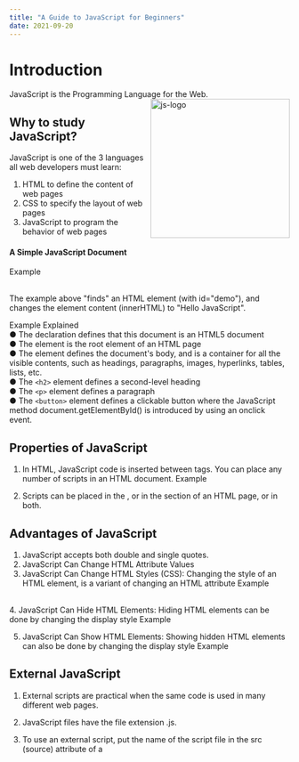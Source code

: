```yaml
---
title: "A Guide to JavaScript for Beginners"
date: 2021-09-20
---
```


# Introduction
JavaScript is the Programming Language for the Web. <img src="https://i.imgur.com/utpmCAz.png" alt="js-logo" align="right" width="250"/>

## Why to study JavaScript?
JavaScript is one of the 3 languages all web developers must learn:
   1. HTML to define the content of web pages
   2. CSS to specify the layout of web pages
   3. JavaScript to program the behavior of web pages
#### A Simple JavaScript Document
Example
 
<br>The example above "finds" an HTML element (with id="demo"), and changes the element content (innerHTML) to "Hello JavaScript".

Example Explained <br>
●	The <!DOCTYPE html> declaration defines that this document is an HTML5 document <br>
●	The <html> element is the root element of an HTML page <br>
●	The <body> element defines the document's body, and is a container for all the visible contents, such as headings, paragraphs, images, hyperlinks, tables, lists, etc. <br>
●	The `<h2>` element defines a second-level heading <br>
●	The `<p>` element defines a paragraph <br>
●	The `<button>` element defines a clickable button where the JavaScript method document.getElementById() is introduced by using an onclick event. <br>
## Properties of JavaScript
1.	In HTML, JavaScript code is inserted between <script> and </script> tags. You can place any number of scripts in an HTML document.
        Example
      
2.	Scripts can be placed in the <body>, or in the <head> section of an HTML page, or in both.
## Advantages of JavaScript
1.	JavaScript accepts both double and single quotes.
2.	JavaScript Can Change HTML Attribute Values
3.	JavaScript Can Change HTML Styles (CSS):
Changing the style of an HTML element, is a variant of changing an HTML attribute
Example
 
<br>4.	JavaScript Can Hide HTML Elements:
Hiding HTML elements can be done by changing the display style
Example
 
5.	JavaScript Can Show HTML Elements:
Showing hidden HTML elements can also be done by changing the display style
Example 
## External JavaScript
1.	External scripts are practical when the same code is used in many different web pages.
2.	JavaScript files have the file extension .js.
3.	To use an external script, put the name of the script file in the src (source) attribute of a <script> tag
Example:
 
4.	External scripts can be referenced with a full URL or with a path relative to the current web page.
Example:
 
5.	Several script files can be included to one page by using several script tags at once.
Example:
 
## External JavaScript Advantages
Placing scripts in external files has some advantages:
1.	It separates HTML and code.
2.	It makes HTML and JavaScript easier to read and maintain.
3.	Cached JavaScript files can speed up page loads.
## Execution of a JavaScript file
JavaScript can "display" data in different ways:
1.	Writing into an HTML element, using innerHTML.
2.	Writing into the HTML output using document.write().
3.	Writing into an alert box, using window.alert().
4.	Writing into the browser console, using console.log().
### Various executable JavaScript methods:
#### innerHTML
To access an HTML element, JavaScript can use the document.getElementById(id) method. The id attribute defines the HTML element. The innerHTML property defines the HTML content.
Example
 
#### document.write()
For testing purposes, it is convenient to use document.write()
Example
 
Note: 
1.	Using document.write() after an HTML document is loaded, will delete all existing HTML.
2.	The document.write() method should only be used for testing.

#### window.alert()
You can use this method as an alert box to display data
Example
 
Here, you can skip the window keyword. In JavaScript, the window object is the global scope object, that means that variables, properties, and methods by default belong to the window object. This also means that specifying the window keyword is optional. Consider the following example for the better understanding:
 


#### console.log()
For debugging purposes, you can call the console.log() method in the browser to display data.
Example
 


#### window.print()
JavaScript does not have any print object or print methods. You cannot access output devices from JavaScript. The only exception is that you can call the window.print() method in the browser to print the content of the current window.
Example
 

## JavaScript Statements
In a programming language, these programming instructions are called statements.
1.	A JavaScript program is a list of programming statements.
2.	In HTML, JavaScript programs are executed by the web browser.
3.	JavaScript statements are composed of Values, Operators, Expressions, Keywords, and Comments.
4.	JavaScript programs (and JavaScript statements) are often called JavaScript code.
5.	Semicolons separate JavaScript statements.
6.	When separated by semicolons, multiple statements on one line are allowed.
Example
 
7.	JavaScript ignores multiple spaces. You can add white space to your script to make it more readable.
8.	JavaScript statements can be grouped together in code blocks, inside curly brackets {...}.
9.	The purpose of code blocks is to define statements to be executed together.
10.	JavaScript statements often start with a keyword to identify the JavaScript action to be performed.
Here is a list of some of the keywords with its corresponding description given aside:
 
Note: 
1.	JavaScript keywords are reserved words.
2.	Reserved words cannot be used as names for variables.
## JavaScript Syntax
1.	The JavaScript syntax defines two types of values:
a.	Fixed values which are also called as Literals.
b.	Variable values which are also called as Variables.
2.	In JavaScript, numbers can be written with or without decimals and strings are text, written within double or single quotes.
3.	JavaScript uses the var keyword to declare variables and equal sign (=) is used to assign values to variables.
4.	In JavaScript, double slashes (//) or /* and */ are used as the single commented lines and as the multiple commented lines.
5.	In JavaScript, identifiers are used to name variables (and keywords, and functions, and labels). Here, the first character must be a letter, or an underscore (_), or a dollar sign ($) and the subsequent characters may be letters, digits, underscores, or dollar signs. All JavaScript identifiers are case sensitive. 
6.	Hyphens are not allowed for variable declarations in JavaScript. They are reserved for subtractions.
7.	JavaScript uses the Unicode character set.

## JavaScript Variables
In JavaScript, we have various operators such as follows:
1.	Arithmetic operators
2.	Assignment operators
3.	String operators
4.	Comparison operators
5.	Logical operators
6.	Type operators
7.	Bitwise operators
### Arithmetic operators
Arithmetic operators perform arithmetic on numbers (literals or variables). A typical arithmetic operation operates on two numbers. The numbers (in an arithmetic operation) are called operands. The operation (to be performed between the two operands) is defined by an operator.

Here is the list of arithmetic operators with their corresponding description:
 


### Assignment operators
Assignment operators assign values to JavaScript variables.
Here is the list of assignment operators with an example:
 

### String operators
The + operator can also be used to add (concatenate) strings.
For example,
 

HackerEarth will be printed as an output for this string concatenation

### Comparison operators
Comparison operators are used in logical statements to determine equality or difference between variables or values. These operations return a boolean value on applying on the conditional statements. 
Here is the list of few comparison operators with their corresponding description:
 


### Logical operators
Logical operators are used to determine the logic between variables or values. These operations return a boolean value on applying on the conditional statements. Here is the list of logical operators with their corresponding description:
 

### Type operators
Type operators are used to return the data type of a particular variable or to type a variable from one datatype to another datatype. Here is the list of type operators with their corresponding description:
 

### Bitwise operators
Bit operators work on 32 bits numbers. Any numeric operand in the operation is converted into a 32 bit number. The result is converted back to a JavaScript number. Here is the list of bitwise operators with their corresponding description:
 
## JavaScript Data Types
In JavaScript, we have various data types such as Number, String, object etc., JavaScript has dynamic types. This means that the same variable can be used to hold different data types.
For example,
 

## JavaScript Numbers
1.	JavaScript has only one type of number. Numbers can be written with or without decimals.
2.	Extra large or extra small numbers can be written with scientific (exponent) notation
Example:
 
3.	Unlike many other programming languages, JavaScript does not define different types of numbers, like integers, short, long, floating-point etc. JavaScript numbers are always stored as double precision floating point numbers, following the international IEEE 754 standard. This format stores numbers in 64 bits, where the number (the fraction) is stored in bits 0 to 51, the exponent in bits 52 to 62, and the sign in bit 63
4.	Integers (numbers without a period or exponent notation) are accurate up to 15 digits.
Example:
 
5.	NaN is a JavaScript reserved word indicating that a number is not a legal number.
Example:
 
6.	Infinity (or -Infinity) is the value JavaScript will return if you calculate a number outside the largest possible number.
Example:
 
and the output will be as follows:
 
7.	JavaScript interprets numeric constants as hexadecimal if they are preceded by 0x.
Example:
 

## JavaScript Number methods
Primitive values (like 3.14 or 2014), cannot have properties and methods (because they are not objects). But with JavaScript, methods and properties are also available to primitive values, because JavaScript treats primitive values as objects when executing methods and properties.
Here is the list of number methods:
1.	The toString() method returns a number as a string. All number methods can be used on any type of numbers (literals, variables, or expressions).
2.	The toExponential() method returns a string, with a number rounded and written using exponential notation.
3.	The toFixed() method returns a string, with the number written with a specified number of decimals.
4.	The toPrecision() method returns a string, with a number written with a specified length.
5.	The valueOf() method returns a number as a number. In JavaScript, a number can be a primitive value (typeof = number) or an object (typeof = object). The valueOf() method is used internally in JavaScript to convert Number objects to primitive values.

## Global JavaScript methods
JavaScript global methods can be used on all JavaScript data types.
These are the most relevant methods, when working with numbers:
 

### Number properties
Here is the list of number properties with their corresponding descriptions:
 

## JavaScript Strings
1.	JavaScript strings are used for storing and manipulating text.
2.	To find the length of a string, use the built-in length property.
Example:
 
3.	The backslash (\) escape character turns special characters into string characters
Example:
 
### JavaScript String methods
1.	The length property returns the length of a string.
2.	The indexOf() method returns the index of (the position of) the first occurrence of a specified text in a string. The lastIndexOf() method returns the index of the last occurrence of a specified text in a string. Both of these methods return -1 if the text is not found.
3.	The search() method searches a string for a specified value and returns the position of the match.
4.	There are 3 methods for extracting a part of a string: <br>
  a.	The slice() method extracts a part of a string and returns the extracted part in a new string. This method takes 2 parameters: the start position, and the end         position (end not included). <br>
  b.	The substring() method is similar to slice(). The difference is that substring() cannot accept negative indexes. If you omit the second parameter, substring()         will slice out the rest of the string. <br>
  c.	The substr() method is similar to slice(). The difference is that the second parameter specifies the length of the extracted part. If you omit the second             parameter, substr() will slice out the rest of the string.
5.	The replace() method replaces a specified value with another value in a string. This method does not change the string it is called on. It returns a new string. By default, this method is case sensitive. To replace case insensitive, use a regular expression with an /i flag (insensitive). To replace all matches, use a regular expression with a /g flag (global match). 
6.	The concat() method joins two or more strings.
7.	The trim() method removes whitespace from both sides of a string
8.	There are 2 methods for extracting string characters:
  a.	The charAt() method returns the character at a specified index (position) in a string
  b.	The charCodeAt() method returns the unicode of the character at a specified index in a string
9.	A string can be converted to an array with the split() methods.
## JavaScript Arrays
JavaScript arrays are used to store multiple values in a single variable.
## Creating an Array
Using an array literal is the easiest way to create a JavaScript Array.
Example:
 

## Accessing an element from an Array
You access an array element by referring to the index number.
Example:
 

## Changing an Array element
 

### Arrays are Objects
1.	Arrays are a special type of objects. The typeof operator in JavaScript returns "object" for arrays.
2.	Arrays use numbers to access its "elements".
### Array Elements Can Be Objects
1.	JavaScript variables can be objects. Arrays are special kinds of objects.
2.	You can have variables of different types in the same Array.
3.	You can have objects in an Array. You can have functions in an Array. You can have arrays in an Array
### The Difference Between Arrays and Objects
1.	In JavaScript, arrays use numbered indexes.  
2.	In JavaScript, objects use named indexes.
### When to Use Arrays. When to use Objects.
1.	JavaScript does not support associative arrays.
2.	You should use objects when you want the element names to be strings (text).
3.	You should use arrays when you want the element names to be numbers.

## JavaScript Array Methods
1.	The JavaScript method toString() converts an array to a string of (comma separated) array values.
2.	The join() method also joins all array elements into a string. It behaves just like toString(), but in addition you can specify the separator.
3.	The pop() method removes the last element from an array
4.	The push() method adds a new element to an array (at the end)
5.	The shift() method removes the first array element and "shifts" all other elements to a lower index.
6.	The unshift() method adds a new element to an array (at the beginning), and "unshifts" older elements
7.	The splice() method can be used to add new items to an array
8.	The concat() method creates a new array by merging (concatenating) existing arrays
9.	The slice() method slices out a piece of an array into a new array.
10.	JavaScript automatically converts an array to a comma separated string when a primitive value is expected.
11.	The sort() method sorts an array alphabetically.
12.	The reverse() method reverses the elements in an array.
13.	The forEach() method calls a function (a callback function) once for each array element. This function takes 3 arguments such as the item value, the item index, and the array itself.
14.	The map() method creates a new array by performing a function on each array element. It does not execute the function for array elements without values. This method does not change the original array. his function takes 3 arguments such as the item value, the item index, and the array itself.
15.	The filter() method creates a new array with array elements that passes a test. This method does not change the original array. his function takes 3 arguments such as the item value, the item index, and the array itself.
16.	The reduce() method runs a function on each array element to produce (reduce it to) a single value. It runs a function on each array element to produce (reduce it to) a single value.This method does not change the original array. This function takes 4 arguments such as the total, the item value, the item index, and the array itself.
17.	The reduceRight() method runs a function on each array element to produce (reduce it to) a single value. It works from right-to-left in the array. This function takes 4 arguments such as the total, the item value, the item index, and the array itself.


## JavaScript Functions
JavaScript functions are defined with the function keyword.
Example:
 

## Function Expressions
1.	A JavaScript function can also be defined using an expression.
2.	A function expression can be stored in a variable.
3.	The function above is actually an anonymous function (a function without a name).
4.	Functions stored in variables do not need function names. They are always invoked (called) using the variable name.
Example:
 
## The Function() Constructor
Functions can also be defined with a built-in JavaScript function constructor called Function().
Example:
 

## Self-Invoking Functions
1.	Function expressions can be made "self-invoking".
2.	A self-invoking expression is invoked (started) automatically, without being called.
3.	Function expressions will execute automatically if the expression is followed by ().
4.	You cannot self-invoke a function declaration.
5.	You have to add parentheses around the function to indicate that it is a function expression
Example:
 

## Functions are Objects
1.	The typeof operator in JavaScript returns "function" for functions.
2.	But, JavaScript functions can best be described as objects.
3.	JavaScript functions have both properties and methods.
4.	The arguments.length property returns the number of arguments received when the function was invoked
Example:
 

## Arrow Functions
1.	Arrow functions allow a short syntaxArrow functions do not have their own this. They are not well suited for defining object methods.
2.	Arrow functions are not hoisted. They must be defined before they are used.
3.	Using const is safer than using var, because a function expression is always constant value.
4.	You can only omit the return keyword and the curly brackets if the function is a single statement.
Example:
 

## Function Parameters and Arguments
A JavaScript function does not perform any checking on parameter values (arguments).
1.	Function parameters are the names listed in the function definition.
2.	Function arguments are the real values passed to (and received by) the function.
### Parameter Rules
1.	JavaScript function definitions do not specify data types for parameters.
2.	JavaScript functions do not perform type checking on the passed arguments.
3.	JavaScript functions do not check the number of arguments received.
### Parameter Defaults
If a function is called with missing arguments (less than declared), the missing values are set to: undefined. Sometimes this is acceptable, but sometimes it is better to assign a default value to the parameter
Example:
 


## The Arguments Object
1.	JavaScript functions have a built-in object called the arguments object.
2.	The argument object contains an array of the arguments used when the function was called (invoked).
Example:
 

## Arguments are Passed by Value
1.	The parameters, in a function call, are the function's arguments.
2.	JavaScript arguments are passed by value: The function only gets to know the values, not the argument's locations.
3.	If a function changes an argument's value, it does not change the parameter's original value.
4.	Changes to arguments are not visible (reflected) outside the function.
## Objects are Passed by Reference
1.	In JavaScript, object references are values.
2.	Because of this, objects will behave like they are passed by reference:
3.	If a function changes an object property, it changes the original value.
4.	Changes to object properties are visible (reflected) outside the function.

## JavaScript Function Call
With the call() method, you can write a method that can be used on different objects.

### All Functions are Methods
1.	In JavaScript all functions are object methods.
2.	If a function is not a method of a JavaScript object, it is a function of the global object
The JavaScript call() Method
1.	The call() method is a predefined JavaScript method.
2.	It can be used to invoke (call) a method with an owner object as an argument (parameter).
3.	With call(), an object can use a method belonging to another object.
Example:
 
4.	The call() method can accept arguments
Example:
 
5.	With the apply() method, you can write a method that can be used on different objects. The difference between call() method and apply() method is that the call() method takes arguments separately whereas the apply() method takes arguments as an array.
6.	The apply() method accepts arguments in an array
Example:
 
7.	You can find the largest number (in a list of numbers) using the Math.max() method.
8.	In JavaScript strict mode, if the first argument of the apply() method is not an object, it becomes the owner (object) of the invoked function. In "non-strict" mode, it becomes the global object.
